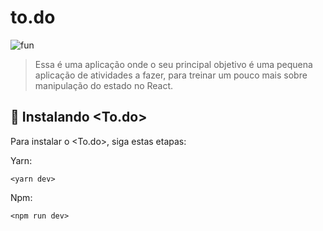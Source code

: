 # to.do

![fun](https://user-images.githubusercontent.com/17069316/152039413-0eb90bdf-4802-4c53-87e1-c921fc9eb4c8.png)

> Essa é uma aplicação onde o seu principal objetivo é uma pequena aplicação de atividades a fazer, para treinar um pouco mais sobre manipulação do estado no React.

## 🚀 Instalando <To.do>

Para instalar o <To.do>, siga estas etapas:

Yarn:
```
<yarn dev>
```

Npm:
```
<npm run dev>
```
